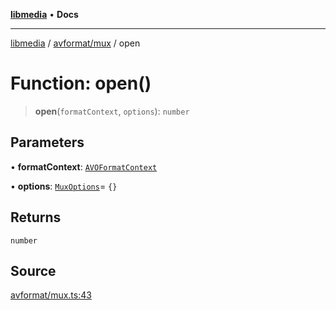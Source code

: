 [**libmedia**](../../../README.md) • **Docs**

***

[libmedia](../../../README.md) / [avformat/mux](../README.md) / open

# Function: open()

> **open**(`formatContext`, `options`): `number`

## Parameters

• **formatContext**: [`AVOFormatContext`](../../AVFormatContext/interfaces/AVOFormatContext.md)

• **options**: [`MuxOptions`](../type-aliases/MuxOptions.md)= `{}`

## Returns

`number`

## Source

[avformat/mux.ts:43](https://github.com/zhaohappy/libmedia/blob/acbbf6bd75e6ee4c968b9f441fe28c40f42f350d/src/avformat/mux.ts#L43)
